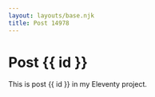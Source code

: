 ```yaml
---
layout: layouts/base.njk
title: Post 14978
---
```


# Post {{ id }}

This is post {{ id }} in my Eleventy project.
